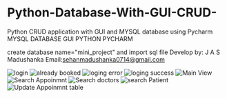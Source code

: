 # Python-Database-With-GUI-CRUD-
Python CRUD application with GUI and MYSQL database using Pycharm
MYSQL DATABASE  GUI PYTHON PYCHARM

create database name="mini_project" and import sql file
Develop by: J A S Madushanka
Email:sehanmadushanka0714@gmail.com


![login](https://user-images.githubusercontent.com/43729924/196339100-d1ed9d6a-9c01-4c58-83c3-6785a6b310e7.JPG)
![already booked](https://user-images.githubusercontent.com/43729924/196339190-17faf5d2-511e-4884-b9c7-cd0c5ba1bb03.JPG)
![loging error](https://user-images.githubusercontent.com/43729924/196339194-3fba674f-852e-4b2a-b4f4-5c261b7d7b08.JPG)
![loging success](https://user-images.githubusercontent.com/43729924/196339196-5f2a9bd8-7599-44ea-953d-b9667230c4f1.JPG)
![Main View](https://user-images.githubusercontent.com/43729924/196339199-e4e952b3-2730-4e09-b937-132f4550e2c2.JPG)
![Search Appoinmnt](https://user-images.githubusercontent.com/43729924/196339201-12d8c705-f608-4558-9d4c-d39d9fbca9f6.JPG)
![Search doctors](https://user-images.githubusercontent.com/43729924/196339202-d70c01a3-6c57-4699-962a-28ed638b24d7.JPG)
![search Patient](https://user-images.githubusercontent.com/43729924/196339203-bb5342ad-ecfd-4f97-b58b-10d4f24ea7d9.JPG)
![Update Appoinmnt table](https://user-images.githubusercontent.com/43729924/196339204-3114576e-37ea-46b5-b20f-6570d57ba92e.JPG)
